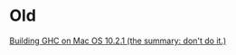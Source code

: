 # Old



[Building GHC on Mac OS 10.2.1 (the summary: don't do it.)](kirsten-sandbox/ghc-old-mac)


